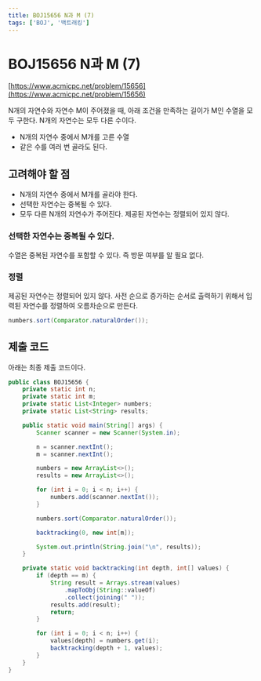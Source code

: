 ```yaml
---
title: BOJ15656 N과 M (7)
tags: ['BOJ', '백트래킹']
---
```


# BOJ15656 N과 M (7)

[https://www.acmicpc.net/problem/15656](https://www.acmicpc.net/problem/15656)

N개의 자연수와 자연수 M이 주어졌을 때, 아래 조건을 만족하는 길이가 M인 수열을 모두 구한다. N개의 자연수는 모두 다른 수이다.
 * N개의 자연수 중에서 M개를 고른 수열
 * 같은 수를 여러 번 골라도 된다.

## 고려해야 할 점

 * N개의 자연수 중에서 M개를 골라야 한다.
 * 선택한 자연수는 중복될 수 있다.
 * 모두 다른 N개의 자연수가 주어진다. 제공된 자연수는 정렬되어 있지 않다.

### 선택한 자연수는 중복될 수 있다.

수열은 중복된 자연수를 포함할 수 있다. 즉 방문 여부를 알 필요 없다.

### 정렬

제공된 자연수는 정렬되어 있지 않다. 사전 순으로 증가하는 순서로 출력하기 위해서 입력된 자연수를 정렬하여 오름차순으로 만든다.

```java
numbers.sort(Comparator.naturalOrder());
```

## 제출 코드

아래는 최종 제출 코드이다.

```java
public class BOJ15656 {
    private static int n;
    private static int m;
    private static List<Integer> numbers;
    private static List<String> results;

    public static void main(String[] args) {
        Scanner scanner = new Scanner(System.in);

        n = scanner.nextInt();
        m = scanner.nextInt();

        numbers = new ArrayList<>();
        results = new ArrayList<>();

        for (int i = 0; i < n; i++) {
            numbers.add(scanner.nextInt());
        }

        numbers.sort(Comparator.naturalOrder());

        backtracking(0, new int[m]);

        System.out.println(String.join("\n", results));
    }

    private static void backtracking(int depth, int[] values) {
        if (depth == m) {
            String result = Arrays.stream(values)
                .mapToObj(String::valueOf)
                .collect(joining(" "));
            results.add(result);
            return;
        }

        for (int i = 0; i < n; i++) {
            values[depth] = numbers.get(i);
            backtracking(depth + 1, values);
        }
    }
}
```

<TagLinks />